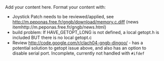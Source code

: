 Add your content here.  Format your content with:
  * Joystick Patch needs to be reviewed/applied, see http://m.peponas.free.fr/gngb/download/memory.c.diff (news itemhttp://m.peponas.free.fr/gngb/news.html)
  * build problem: If HAVE\_GETOPT\_LONG is not defined, a local getopt.h is included BUT there is no local  getopt.c
  * Review http://code.google.com/r/clach04-gngb-dingoo/ - has a potential solution to getopt issue above, and also has an option to disable serial port. Incomplete, currently not handled with `#ifdef`
